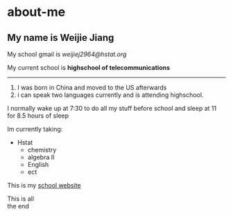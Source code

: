 # about-me
## My name is Weijie Jiang

My school gmail is _weijiej2964@hstat.org_

My current school is **highschool of telecommunications**

---

1. I was born in China and moved to the US afterwards
2. i can speak two languages currently and is attending highschool. 

I normally wake up at 7:30 to do all my stuff before school and sleep at 11 for 8.5 hours of sleep

Im currently taking: 

* Hstat
  * chemistry
  * algebra II
  * English
  * ect
  
This is my [school website](https://www.hstat.org/) 

This is all  
the end